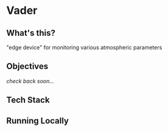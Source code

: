 # Vader 



## What's this? 
"edge device" for monitoring various atmospheric parameters



## Objectives  
*check back soon...*



## Tech Stack 



## Running Locally





